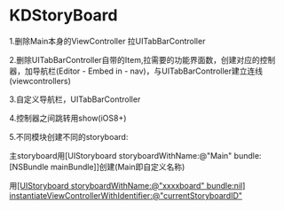 # KDStoryBoard

1.删除Main本身的ViewController 拉UITabBarController


2.删除UITabBarController自带的Item,拉需要的功能界面数，创建对应的控制器，加导航栏(Editor - Embed in - nav)，与UITabBarController建立连线(viewcontrollers)


3.自定义导航栏，UITabBarController


4.控制器之间跳转用show(iOS8+)


5.不同模块创建不同的storyboard:


主storyboard用[UIStoryboard storyboardWithName:@"Main" bundle:[NSBundle mainBundle]]创建(Main即自定义名称)


用[[UIStoryboard storyboardWithName:@"xxxxboard" bundle:nil] instantiateViewControllerWithIdentifier:@"currentStoryboardID"](xxxxboard即自定义名称,currentStoryboardID自定义ID)
